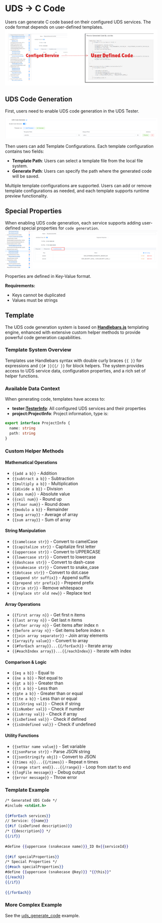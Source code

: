 ﻿# UDS -> C Code

Users can generate C code based on their configured UDS services. The code format depends on user-defined templates.
![code](./images/uds-code-format.png)

## UDS Code Generation

First, users need to enable UDS code generation in the UDS Tester.

![code1](./images/enable-code-gen.png)

Then users can add Template Configurations. Each template configuration contains two fields:

* **Template Path**: Users can select a template file from the local file system.
* **Generate Path**: Users can specify the path where the generated code will be saved.

Multiple template configurations are supported. Users can add or remove template configurations as needed, and each template supports runtime preview functionality.

## Special Properties

When enabling UDS code generation, each service supports adding user-defined special properties for `code generation`.
![code2](./images/special-config.png)

Properties are defined in Key-Value format.

**Requirements:**

* Keys cannot be duplicated
* Values must be strings

## Template

The UDS code generation system is based on [**Handlebars.js**](https://handlebarsjs.com) templating engine, enhanced with extensive custom helper methods to provide powerful code generation capabilities.

### Template System Overview

Templates use Handlebars syntax with double curly braces `{{ }}` for expressions and `{{# }}{{/ }}` for block helpers. The system provides access to UDS service data, configuration properties, and a rich set of helper functions.

### Available Data Context

When generating code, templates have access to:

* **tester:[TesterInfo](https://app.whyengineer.com/scriptApi/interfaces/TesterInfo.html)**: All configured UDS services and their properties
* **project:ProjectInfo**: Project information, type is:

```ts
export interface ProjectInfo {
  name: string
  path: string
}
```

### Custom Helper Methods

#### **Mathematical Operations**

* `{{add a b}}` - Addition
* `{{subtract a b}}` - Subtraction  
* `{{multiply a b}}` - Multiplication
* `{{divide a b}}` - Division
* `{{abs num}}` - Absolute value
* `{{ceil num}}` - Round up
* `{{floor num}}` - Round down
* `{{modulo a b}}` - Remainder
* `{{avg array}}` - Average of array
* `{{sum array}}` - Sum of array

#### **String Manipulation**

* `{{camelcase str}}` - Convert to camelCase
* `{{capitalize str}}` - Capitalize first letter
* `{{uppercase str}}` - Convert to UPPERCASE
* `{{lowercase str}}` - Convert to lowercase
* `{{dashcase str}}` - Convert to dash-case
* `{{snakecase str}}` - Convert to snake_case
* `{{dotcase str}}` - Convert to dot.case
* `{{append str suffix}}` - Append suffix
* `{{prepend str prefix}}` - Prepend prefix
* `{{trim str}}` - Remove whitespace
* `{{replace str old new}}` - Replace text

#### **Array Operations**

* `{{first array n}}` - Get first n items
* `{{last array n}}` - Get last n items
* `{{after array n}}` - Get items after index n
* `{{before array n}}` - Get items before index n
* `{{join array separator}}` - Join array elements
* `{{arrayify value}}` - Convert to array
* `{{#forEach array}}...{{/forEach}}` - Iterate array
* `{{#eachIndex array}}...{{/eachIndex}}` - Iterate with index

#### **Comparison & Logic**

* `{{eq a b}}` - Equal to
* `{{ne a b}}` - Not equal to
* `{{gt a b}}` - Greater than
* `{{lt a b}}` - Less than
* `{{gte a b}}` - Greater than or equal
* `{{lte a b}}` - Less than or equal
* `{{isString val}}` - Check if string
* `{{isNumber val}}` - Check if number
* `{{isArray val}}` - Check if array
* `{{isDefined val}}` - Check if defined
* `{{isUndefined val}}` - Check if undefined

#### **Utility Functions**

* `{{setVar name value}}` - Set variable
* `{{jsonParse str}}` - Parse JSON string
* `{{jsonStringify obj}}` - Convert to JSON
* `{{times n}}...{{/times}}` - Repeat n times
* `{{range start end}}...{{/range}}` - Loop from start to end
* `{{logFile message}}` - Debug output
* `{{error message}}` - Throw error

### Template Example

```handlebars
/* Generated UDS Code */
#include <stdint.h>

{{#forEach services}}
// Service: {{name}}
{{#if (isDefined description)}}
/* {{description}} */
{{/if}}

#define {{uppercase (snakecase name)}}_ID 0x{{serviceId}}

{{#if specialProperties}}
/* Special Properties */
{{#each specialProperties}}
#define {{uppercase (snakecase @key)}} "{{this}}"
{{/each}}
{{/if}}

{{/forEach}}
```

### More Complex Example

See the [uds_generate_code](https://app.whyengineer.com/examples/uds_generate_code/readme) example.
